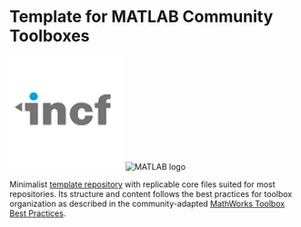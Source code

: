 # Template for MATLAB Community Toolboxes

<img width="200" alt="INCF logo" class="recess" src="images/logo_incf.jpg"> <img width="200" alt="MATLAB logo" class="recess" src="images/matlab_incf.jpg">

Minimalist [template repository](https://docs.github.com/en/repositories/creating-and-managing-repositories/creating-a-template-repository) 
with replicable core files suited for most repositories. Its structure and 
content follows the best practices for toolbox organization as described in the
community-adapted [MathWorks Toolbox Best Practices](https://github.com/MATLAB-Community-Toolboxes-at-INCF/toolboxdesign).